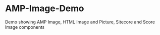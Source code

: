 # AMP-Image-Demo
Demo showing AMP Image, HTML Image and Picture, Sitecore and Score Image components
